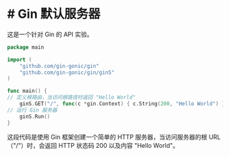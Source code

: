 # # Gin 默认服务器

这是一个针对 Gin 的 API 实验。

```go
package main

import (
	"github.com/gin-gonic/gin"
	"github.com/gin-gonic/gin/ginS"
)

func main() {
// 定义根路由，当访问根路径时返回 "Hello World"
	ginS.GET("/", func(c *gin.Context) { c.String(200, "Hello World") })
// 运行 Gin 服务器
	ginS.Run()
}
```

这段代码是使用 Gin 框架创建一个简单的 HTTP 服务器，当访问服务器的根 URL（"/"）时，会返回 HTTP 状态码 200 以及内容 "Hello World"。
